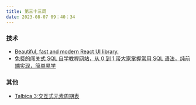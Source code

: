 ```yaml
---
title: 第三十三周
date: 2023-08-07 09：40：34
---
```


### 技术

- [Beautiful, fast and modern React UI library.](https://github.com/nextui-org/nextui)
- [免费的闯关式 SQL 自学教程网站，从 0 到 1 带大家掌握常用 SQL 语法，纯前端实现，简单易学](http://sqlmother.yupi.icu/#/learn)

### 其他

- [Talbica 3:交互式元素周期表](https://www.talbica.com/)

